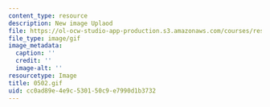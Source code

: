 ```yaml
---
content_type: resource
description: New image Uplaod
file: https://ol-ocw-studio-app-production.s3.amazonaws.com/courses/res-21g-01-kana-spring-2010/cc0ad89e4e9c530150c9e7990d1b3732_0502.gif
file_type: image/gif
image_metadata:
  caption: ''
  credit: ''
  image-alt: ''
resourcetype: Image
title: 0502.gif
uid: cc0ad89e-4e9c-5301-50c9-e7990d1b3732
---
```

